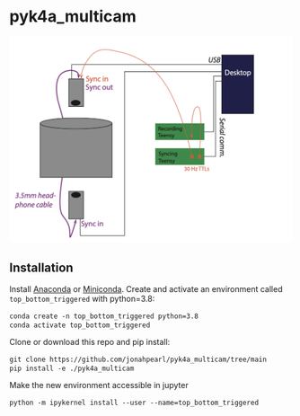 # pyk4a_multicam

![Azure syncing setup](docs/azure_sync_setup_downscale.png)
## Installation

Install [Anaconda](https://docs.anaconda.com/anaconda/install/index.html) or [Miniconda](https://docs.conda.io/en/latest/miniconda.html). Create and activate an environment called `top_bottom_triggered` with python=3.8:
```
conda create -n top_bottom_triggered python=3.8
conda activate top_bottom_triggered
```

Clone or download this repo and pip install:
```
git clone https://github.com/jonahpearl/pyk4a_multicam/tree/main
pip install -e ./pyk4a_multicam
```

Make the new environment accessible in jupyter 
```
python -m ipykernel install --user --name=top_bottom_triggered
```
